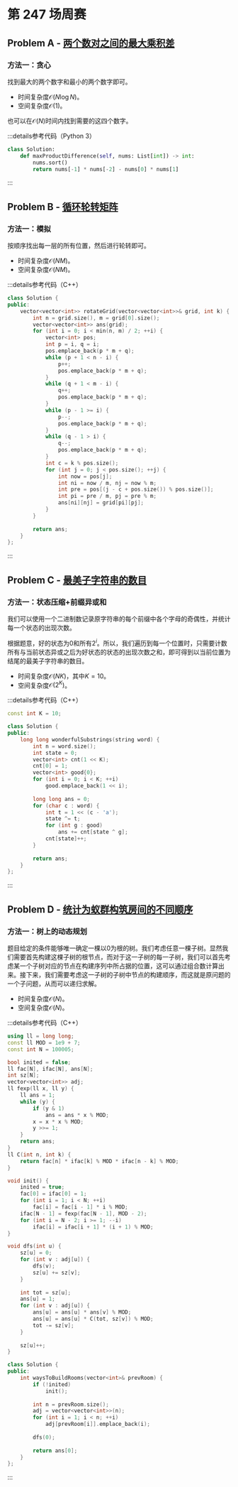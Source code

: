 # 第 247 场周赛

## Problem A - [两个数对之间的最大乘积差](https://leetcode.cn/problems/maximum-product-difference-between-two-pairs/)

### 方法一：贪心

找到最大的两个数字和最小的两个数字即可。

- 时间复杂度$\mathcal{O}(N\log N)$。
- 空间复杂度$\mathcal{O}(1)$。

也可以在$\mathcal{O}(N)$时间内找到需要的这四个数字。

:::details参考代码（Python 3）

```python
class Solution:
    def maxProductDifference(self, nums: List[int]) -> int:
        nums.sort()
        return nums[-1] * nums[-2] - nums[0] * nums[1]
```

:::

## Problem B - [循环轮转矩阵](https://leetcode.cn/problems/cyclically-rotating-a-grid/)

### 方法一：模拟

按顺序找出每一层的所有位置，然后进行轮转即可。

- 时间复杂度$\mathcal{O}(NM)$。
- 空间复杂度$\mathcal{O}(NM)$。

:::details参考代码（C++）

```cpp
class Solution {
public:
    vector<vector<int>> rotateGrid(vector<vector<int>>& grid, int k) {
        int n = grid.size(), m = grid[0].size();
        vector<vector<int>> ans(grid);
        for (int i = 0; i < min(n, m) / 2; ++i) {
            vector<int> pos;
            int p = i, q = i;
            pos.emplace_back(p * m + q);
            while (p + 1 < n - i) {
                p++;
                pos.emplace_back(p * m + q);
            }
            while (q + 1 < m - i) {
                q++;
                pos.emplace_back(p * m + q);
            }
            while (p - 1 >= i) {
                p--;
                pos.emplace_back(p * m + q);
            }
            while (q - 1 > i) {
                q--;
                pos.emplace_back(p * m + q);
            }
            int c = k % pos.size();
            for (int j = 0; j < pos.size(); ++j) {
                int now = pos[j];
                int ni = now / m, nj = now % m;
                int pre = pos[(j - c + pos.size()) % pos.size()];
                int pi = pre / m, pj = pre % m;
                ans[ni][nj] = grid[pi][pj];
            }
        }
        
        return ans;
    }
};
```

:::

## Problem C - [最美子字符串的数目](https://leetcode.cn/problems/number-of-wonderful-substrings/)

### 方法一：状态压缩+前缀异或和

我们可以使用一个二进制数记录原字符串的每个前缀中各个字母的奇偶性，并统计每一个状态的出现次数。

根据题意，好的状态为$0$和所有$2^i$。所以，我们遍历到每一个位置时，只需要计数所有与当前状态异或之后为好状态的状态的出现次数之和，即可得到以当前位置为结尾的最美子字符串的数目。

- 时间复杂度$\mathcal{O}(NK)$，其中$K=10$。
- 空间复杂度$\mathcal{O}(2^K)$。

:::details参考代码（C++）

```cpp
const int K = 10;

class Solution {
public:
    long long wonderfulSubstrings(string word) {
        int n = word.size();
        int state = 0;
        vector<int> cnt(1 << K);
        cnt[0] = 1;
        vector<int> good{0};
        for (int i = 0; i < K; ++i)
            good.emplace_back(1 << i);
        
        long long ans = 0;
        for (char c : word) {
            int t = 1 << (c - 'a');
            state ^= t;
            for (int g : good)
                ans += cnt[state ^ g];
            cnt[state]++;
        }
        
        return ans;
    }
};
```

:::

## Problem D - [统计为蚁群构筑房间的不同顺序](https://leetcode.cn/problems/count-ways-to-build-rooms-in-an-ant-colony/)

### 方法一：树上的动态规划

题目给定的条件能够唯一确定一棵以$0$为根的树。我们考虑任意一棵子树。显然我们需要首先构建这棵子树的根节点，而对于这一子树的每一子树，我们可以首先考虑某一个子树对应的节点在构建序列中所占据的位置，这可以通过组合数计算出来。接下来，我们需要考虑这一子树的子树中节点的构建顺序，而这就是原问题的一个子问题，从而可以递归求解。

- 时间复杂度$\mathcal{O}(N)$。
- 空间复杂度$\mathcal{O}(N)$。

:::details参考代码（C++）

```cpp
using ll = long long;
const ll MOD = 1e9 + 7;
const int N = 100005;

bool inited = false;
ll fac[N], ifac[N], ans[N];
int sz[N];
vector<vector<int>> adj;
ll fexp(ll x, ll y) {
    ll ans = 1;
    while (y) {
        if (y & 1)
            ans = ans * x % MOD;
        x = x * x % MOD;
        y >>= 1;
    }
    return ans;
}
ll C(int n, int k) {
    return fac[n] * ifac[k] % MOD * ifac[n - k] % MOD;
}

void init() {
    inited = true;
    fac[0] = ifac[0] = 1;
    for (int i = 1; i < N; ++i)
        fac[i] = fac[i - 1] * i % MOD;
    ifac[N - 1] = fexp(fac[N - 1], MOD - 2);
    for (int i = N - 2; i >= 1; --i)
        ifac[i] = ifac[i + 1] * (i + 1) % MOD;
}

void dfs(int u) {
    sz[u] = 0;
    for (int v : adj[u]) {
        dfs(v);
        sz[u] += sz[v];
    }
    
    int tot = sz[u];
    ans[u] = 1;
    for (int v : adj[u]) {
        ans[u] = ans[u] * ans[v] % MOD;
        ans[u] = ans[u] * C(tot, sz[v]) % MOD;
        tot -= sz[v];
    }
    
    sz[u]++;
}

class Solution {
public:
    int waysToBuildRooms(vector<int>& prevRoom) {
        if (!inited)
            init();
        
        int n = prevRoom.size();
        adj = vector<vector<int>>(n);
        for (int i = 1; i < n; ++i)
            adj[prevRoom[i]].emplace_back(i);
        
        dfs(0);
        
        return ans[0];
    }
};
```

:::
